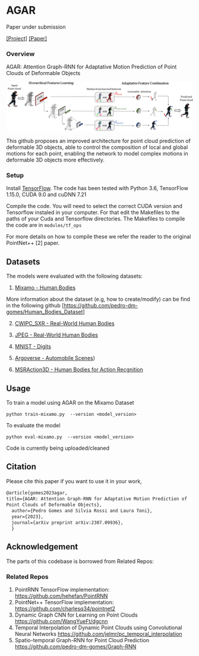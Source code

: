 # AGAR

Paper under submission

[[Project]](https://github.com/pedro-dm-gomes/AGAR) [[Paper]](https://arxiv.org/abs/2307.09936)     



### Overview
AGAR: Attention Graph-RNN for Adaptative Motion Prediction of Point Clouds of Deformable Objects


<img src="https://github.com/pedro-dm-gomes/AGAR/blob/main/Figures/teaser_figure.png" scale="0.6">


This github proposes an improved architecture for point
cloud prediction of deformable 3D objects, able to control the composition of local and global motions
for each point, enabling the network to model complex motions in deformable 3D objects more effectively.

### Setup

Install <a href="https://www.tensorflow.org/get_started/os_setup" target="_blank">TensorFlow</a>. The code has been tested with Python 3.6, TensorFlow 1.15.0, CUDA 9.0 and cuDNN 7.21

Compile the code. You will need to select the correct CUDA version and Tensorflow instaled in your computer. For that edit the Makefiles to the paths of your Cuda and Tensorflow directories.
The Makefiles to compile the code are in `modules/tf_ops`

For more details on how to compile these we refer the reader to the original PointNet++ [2] paper.


## Datasets

The models were evaluated with the following datasets:
1. [Mixamo - Human Bodies](https://drive.google.com/drive/folders/14SRpLT0X7yQPKJV7YDiZXEGJVnw1SkHN?usp=sharing) &emsp;

More information about the dataset (e.g, how to create/modify) can be find in the following github [https://github.com/pedro-dm-gomes/Human_Bodies_Dataset]

2. [CWIPC_SXR - Real-World Human Bodies](https://drive.google.com/drive/folders/1zSuo80Vl0OObgKSUHm_TpOwpUNCFUz8-?usp=sharing) &emsp;

3. [JPEG - Real-World Human Bodies](https://drive.google.com/drive/folders/1SK3PGcR7Vhg7lnT6rRaZBtqPbfr9uNzg?usp=sharing) &emsp;

4. [MNIST - Digits](https://drive.google.com/drive/folders/1F9wnADjn8GR9ZVN9nr-lHnJYoKOBEQiS?usp=sharing) &emsp;

5. [Argoverse - Automobile Scenes](https://drive.google.com/drive/folders/1L3A0xniJnIz6FrBAJuLVbYn1Mo4Ik1O5?usp=sharing)) &emsp;

6. [MSRAction3D - Human Bodies for Action Recgnition](https://drive.google.com/drive/folders/1dZd3JLU1_DO1RsDlWeOGBzbHcovxF5Ws?usp=sharing) &emsp;


## Usage
To train a model using AGAR on the Mixamo Dataset

    python train-mixamo.py  --version <model_version>

To evaluate the model

    python eval-mixamo.py  --version <model_version> 

Code is currently being uploaded/cleaned

## Citation
Please cite this paper if you want to use it in your work,

	@article{gomes2023agar,
	title={AGAR: Attention Graph-RNN for Adaptative Motion Prediction of Point Clouds of Deformable Objects},
	  author={Pedro Gomes and Silvia Rossi and Laura Toni},
	  year={2023},
	  journal={arXiv preprint arXiv:2307.09936},
	  }

## Acknowledgement
The parts of this codebase is borrowed from Related Repos:

### Related Repos
1. PointRNN TensorFlow implementation: https://github.com/hehefan/PointRNN
2. PointNet++ TensorFlow implementation: https://github.com/charlesq34/pointnet2
3. Dynamic Graph CNN for Learning on Point Clouds https://github.com/WangYueFt/dgcnn
4. Temporal Interpolation of Dynamic Point Clouds using Convolutional Neural Networks https://github.com/jelmr/pc_temporal_interpolation
5. Spatio-temporal Graph-RNN for Point Cloud Prediction https://github.com/pedro-dm-gomes/Graph-RNN 


